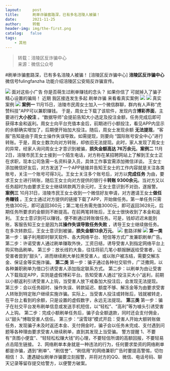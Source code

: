 ```yaml
---
layout:     post
title:      刷单诈骗套路深，已有多名涪陵人被骗！
date:       2021-11-25
author:     转载
header-img: img/the-first.png
catalog:   false
tags:
    - 其他
---
```


<blockquote><p>转载：涪陵区反诈骗中心<br>
来源：微信公众号</p></blockquote>

#刷单诈骗套路深，已有多名涪陵人被骗！
[涪陵区反诈骗中心]
**涪陵区反诈骗中心**
微信号fulingfanzha
功能介绍涪陵区公安局反诈骗宣传。

![]({{site.baseurl}}/postimg/nM8NWwbNctgTTHeHI11f4jcMIshaia5xGaqj6qCG43EgxFZwuQ2oqVYKtA4IibGrJNIIWVj5wJ6ugRuJhEc4qDKg.jpeg)
面对这些小广告
你是否萌生过刷单赚钱的念头？
如果你信了
可就掉入了骗子精心设置的骗局！
近期
我区接连发生多起
刷单诈骗
来看看真实案例
![]({{site.baseurl}}/postimg/7QRTvkK2qC4ia5UrsIrkGrdzLz4x5Nbv7F8m1CQmrcTyM2C93TQoITGibV8TL7dJYbPS0I7SWC4mjCXAzUTJegqQ.gif)
![]({{site.baseurl}}/postimg/0fb0Y1M6icJJia7t9xsBuUuxZQgOLeWHYicicRpfEiahMz3mlpK0icx8qLpfMLDojhD7IwSE2IalXVBBFs9E1Z88Ka3Q.png)
真实案例
![]({{site.baseurl}}/postimg/PRVgXdHra5CzBfuOaOX4dpiaoOia6WZfdos1RiaJEZJG7nrnxTkXBoianpRmkQTmqkmW3zkbaQqjAu6WwBYAmyGibiaQ.png)
**案例一**
11月15日，涪陵市民周女士加入一个微信群聊，群内有人声称“虎赞科技”APP可以兼职赚钱。
于是，周女士下载了该软件，发现内含**博彩界面**，主要进行**大小投注**
。“数据导师”会提前告知大小选定及投注金额，任务完成后即可获得本金和返利。周女士向平台充值本金后，前期进行小额投注，看见APP内显示的余额确实增加了，后期便开始加大投注。随后，周女士发现余额
**无法提现**，“客服”告知是由于周女士操作失误导致。如需提现，则要向
“国际账号安全中心”进行转账。于是，周女士数次向对方转账，却依旧无法提现。此时，家人发现了周女士的异常，经家人询问周女士才意识到被骗，**损失金额高达
76万余元**。**案例二**
11月2日，涪陵市民王女士接到一个陌生电话，对方称在某招聘网站上了解到王女士正在求职，现本公司急需一名资料录入员，具体工作事宜需添加微信详谈。
王女士添加微信好友后，对方发送了一个APP链接并告知王女士的工作内容就是关注各类账号，关注一个账号可得3元。王女士关注多个账号后，对方以**完成任务**
为由，要求王女士进行转账，随后王女士向对方提供的银行卡**转账
9300余元**。当对方又以任务超时为由要求王女士继续转款两万余元时，王女士意识到不对劲，遂报警。
**案例三**
10月31日，涪陵市民王女士收到一个微信好友申请，对方邀请王女士**做任务赚钱**
。王女士通过对方提供的链接下载了APP，开始做任务。第一单任务只需充值300元，即可返回360元；第二笔任务需充值3000元，即可返回3628元，后期任务所要求的金额则不断提高。在前两笔转账后，王女士很快收到了本金和返利。
王女士意识到可以赚钱，便不断通过转账做任务。可是，钱却迟迟未能到账，客服告知王女士是因为其**操作失误导致任务失败**
，诱导王女士继续做任务。在多次转款后，王女士意识到被骗，**损失金额13余万元**。
![]({{site.baseurl}}/postimg/0fb0Y1M6icJJia7t9xsBuUuxZQgOLeWHYicicRpfEiahMz3mlpK0icx8qLpfMLDojhD7IwSE2IalXVBBFs9E1Z88Ka3Q.png)
套路详解
![]({{site.baseurl}}/postimg/PRVgXdHra5CzBfuOaOX4dpiaoOia6WZfdos1RiaJEZJG7nrnxTkXBoianpRmkQTmqkmW3zkbaQqjAu6WwBYAmyGibiaQ.png)
**第一类**
第一步：骗子利用即时聊天软件、各大网络平台、短信等方式广发兼职刷单广告。
第二步：许诺受害人通过刷单赚取外快，工资日结，诱导受害人到指定网络平台上购买物品刷单。
第三步：放长线钓大鱼，往往将前几笔小额报酬返给受害者，让受害者尝到“甜头”，进而继续刷大单拉黑受害人，或以账户被冻结，需要交解冻金、保证金等实施诈骗。
**第二类**
第一步：骗子通过各种社交软件，广泛撒网，以各种兼职刷单为借口引诱受害人添加指定联系方式。
第二步：以刷单为由让受害人下载指定APP，实则是虚假博彩平台。告知受害人通过“投注买大小”返利，前期以小额返利引诱受害人上钩，当受害人放下戒备加大投注后，会发现无法提现。
第三步：会以任务超时、操作失误、转款延迟、额度不够、解冻金等为由要求受害人转账到特定账户继续实施诈骗。实际上，当受害人投注或转账后，钱就被转走，在平台上看到的余额，只是设置的虚假数字，永远无法提现。
**第三类**
第一步：骗子在社交平台发布刷单信息或发送手机短信，以“轻松”、“高利”等为噱头引诱受害人上钩。
第二步：完成小额刷单任务后，骗子会全额退款，同时还会支付佣金，以“甜头”博取受害人信任。
第三步：“滚雪球”模式开启：受害人开始大额转账做任务，发现骗子未及时返还本金、支付佣金时，骗子会以任务未完成、支付遇到问题等各种理由要求受害人继续刷单，直到其发现上当受骗。
警方提醒
1、不要有“贪图小便宜”、“轻轻松松赚大钱”的心理，不要轻信所谓的高额回报，不要轻易点击陌生链接。
2、网络刷单本身就是一种违法的行为，任何要求垫资的网络刷单都是诈骗，遇到“刷单”、“刷信誉”、“刷信用”的网络兼职广告时要提高警惕，切勿相信！
3、遭遇疑似刷单诈骗要立刻报警，并将对方的QQ、微信、电话号码、聊天记录等留存提交给警方，以便警方破案。
